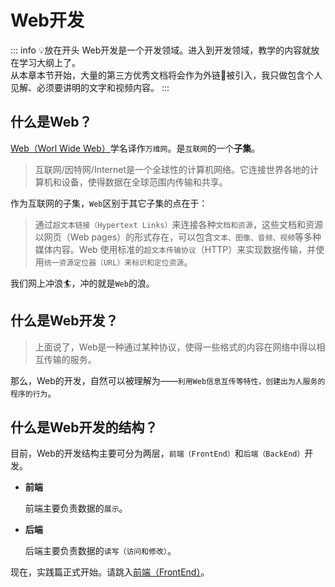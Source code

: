 # Web开发

::: info 💡放在开头
  Web开发是一个开发领域。进入到开发领域，教学的内容就放在学习大纲上了。  
  从本章本节开始，大量的第三方优秀文档将会作为外链🔗被引入，我只做包含个人见解、必须要讲明的文字和视频内容。
:::

## 什么是Web？

  [Web（Worl Wide Web）](https://zh.wikipedia.org/zh-hans/%E4%B8%87%E7%BB%B4%E7%BD%91)学名译作`万维网`。是`互联网`的一个**子集**。

  > 互联网/因特网/Internet是一个全球性的计算机网络。它连接世界各地的计算机和设备，使得数据在全球范围内传输和共享。

  作为互联网的子集，`Web`区别于其它子集的点在于：
  
  > 通过`超文本链接（Hypertext Links）`来连接各种`文档和资源`，这些文档和资源以网页（Web pages）的形式存在，可以包含`文本、图像、音频、视频`等多种媒体内容。Web 使用标准的`超文本传输协议`（HTTP）来实现数据传输，并使用`统一资源定位器（URL）来标识和定位资源`。

  我们网上冲浪🏄‍，冲的就是`Web`的浪。

## 什么是Web开发？

  > 上面说了，Web是一种通过某种协议，使得一些格式的内容在网络中得以相互传输的服务。  

  那么，Web的开发，自然可以被理解为——`利用Web信息互传等特性，创建出为人服务的程序的行为`。

## 什么是Web开发的结构？

  目前，Web的开发结构主要可分为两层，`前端（FrontEnd）`和`后端（BackEnd）`开发。

- **前端**
  
  前端主要负责数据的`展示`。

- **后端**
  
  后端主要负责数据的`读写（访问和修改）`。

 现在，实践篇正式开始。请跳入[前端（FrontEnd）](../frontEnd/index.md)。
